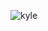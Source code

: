 <img src=https://user-images.githubusercontent.com/99726297/154061140-5d59dd34-4990-448f-bf11-f7eb4a37880b.png alt="kyle"></img>
